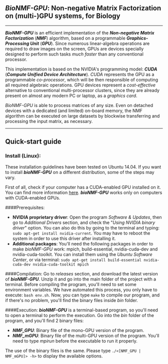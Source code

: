 <!--
 ************************************************************************
 *
 * BioNMF-GPU 2.0 -- Non-negative Matrix Factorization on (multi-)GPU systems.
 *
 * Copyright (C) 2011-2014:
 *
 *		Edgardo Mejia-Roa(*), Carlos Garcia(*), Jose Ignacio Gomez(*),
 *		Manuel Prieto(*), Francisco Tirado(*) and Alberto Pascual-Montano(**).
 *
 *		(*)  ArTeCS Group, Complutense University of Madrid (UCM), Spain.
 *		(**) Functional Bioinformatics Group, Biocomputing Unit,
 *		     National Center for Biotechnology-CSIC, Madrid, Spain.
 *
 *		E-mail for E. Mejia-Roa: <edgardomejia@fis.ucm.es>
 *		E-mail for A. Pascual-Montano: <pascual@cnb.csic.es>
 *
 *
 * This file is part of bioNMF-GPU.
 *
 * BioNMF-GPU is free software: you can redistribute it and/or modify
 * it under the terms of the GNU General Public License as published by
 * the Free Software Foundation, either version 3 of the License, or
 * (at your option) any later version.
 *
 * BioNMF-GPU is distributed in the hope that it will be useful,
 * but WITHOUT ANY WARRANTY; without even the implied warranty of
 * MERCHANTABILITY or FITNESS FOR A PARTICULAR PURPOSE. See the
 * GNU General Public License for more details.
 *
 * You should have received a copy of the GNU General Public License
 * along with BioNMF-GPU. If not, see <http://www.gnu.org/licenses/>.
 *
 ************************************************************************
-->

<!-- ==================================================== -->
 <html lang="en" xml:lang="en" xmlns="http://www.w3.org/1999/xhtml">
 <head>
   <meta name="application-name" content="BioNMF-GPU"/>
   <meta name="author" content="Edgardo Mejia-Roa (edgardomejia@fis.ucm.es), Carlos Garcia, Jose Ignacio Gomez, Manuel Prieto, Francisco Tirado, and Alberto Pascual-Montano (pascual@cnb.csic.es)."/>
   <meta name="description" content="Non-negative Matrix Factorization (NMF) on (multi-)GPU systems, for Biology."/>
   <meta name="keywords" content="bioNMF, NMF, Matrix factorization, GPU, multi-GPU, GPGPU, NVIDIA, CUDA, CUBLAS, Bioinformatics"/>
   <meta name="language" content="en"/>
   <meta name="copyright" content="(C) 2011-2014 Edgardo Mejia-Roa (edgardomejia@fis.ucm.es). ArTeCS Group, Complutense University of Madrid (UCM), Spain."/>
   <meta http-equiv="content-Type" content="text/html; charset=UTF-8"/>
   <meta http-equiv="last-modified" content="2014/04/30" scheme="YYYY/MM/DD"/>
   <link rel="stylesheet" type="text/css" href="styles.css"/>
   <title>BioNMF-GPU: Non-negative Matrix Factorization on (multi-)GPU systems</title>
 </head>
 <body>

<!-- ==================================================== -->

## *BioNMF-GPU*: Non-negative Matrix Factorization on (multi-)GPU systems, for Biology

*****************************

***BioNMF-GPU*** is an efficient implementation of the ***Non-negative Matrix Factorization*** (***NMF***) algorithm, based on a programmable ***Graphics-Processing Unit*** (***GPU***). Since numerous linear-algebra operations are required to draw images on the screen, GPUs are devices specially designed to perform such tasks *much faster* than any conventional processor.

This implementation is based on the NVIDIA's programming model: ***CUDA*** (***Compute Unified Device Architecture***). *CUDA* represents the GPU as a programmable *co-processor*, which will be then responsible of computing all required algebraic operations. GPU devices represent a *cost-effective* alternative to conventional multi-processor clusters, since they are already present on almost any modern PC or laptop, as a *graphics card*.

*BioNMF-GPU* is able to process matrices of any size. Even on detached devices with a dedicated (and limited) on-board memory, the NMF algorithm can be executed on large datasets by blockwise transferring and processing the input matrix, as necessary.

<!--Finally, this software can make use of multiple GPU devices through ***MPI*** (***Message-Passing Interface***).-->


*****************************

## Quick-start guide

<!-- ALERT: TODO: Quick start guide  -->
### Install (Linux):
These installation guidelines have been tested on Ubuntu 14.04. If you want to install ***bioNMF-GPU*** on a different distribution, some of the steps may vary.

First of all, check if your computer has a CUDA-enabled GPU installed on it. You can find more information [here](https://developer.nvidia.com/cuda-gpus). ***bioNMF-GPU*** works only on computers with CUDA-enabled GPUs.

####Prerequisites:
+ **NVIDIA proprietary driver**: Open the program *Software & Updates*, then go to *Additional Drivers* section, and check the "*Using NVIDIA binary driver*" option. You can also do this by going to the terminal and typing: `sudo apt-get install nvidia-current`. You may have to reboot the system in order to use this driver after installing it.
+ **Additional packages**: You'll need the following packages in order to make *bioNMF-GPU* work: mpich, build-essential, nvidia-cuda-dev and nvidia-cuda-toolkit. You can install them using the *Ubuntu Software Center*, or via terminal: `sudo apt-get install build-essential nvidia-cuda-dev nvidia-cuda-toolkit mpich`

####Compilation:
Go to *releases* section, and download the latest version of ***bioNMF-GPU***. Unzip it and go into the main folder of the project with a terminal. Before compiling the program, you'll need to set some environment variables. We have automated this process, you only have to execute: `bash env.sh`. Now, you can type `make` to compile our program, and if there's no problem, you'll find the binary files inside *bin* folder.

####Execution:
***bioNMF-GPU*** is a terminal-based program, so you'll need to open a terminal to perform the execution. Go into the *bin* folder of the program, and you'll find 2 binary files:
+ ***NMF_GPU***: Binary file of the mono-GPU version of the program.
+ ***NMF_mGPU***: Binary file of the multi-GPU version of the program. You'll need to type *mpirun* before the executable to run it properly.

The use of the binary files is the same. Please type `./<[NMF_GPU | NMF_mGPU]> -h>` to display the available options.

<!-- ==================================================== -->
 </body>
 </html>

<!--
// kate: backspace-indents off; folding-markers on; indent-mode normal; indent-width 3; keep-extra-spaces off; newline-at-eof on; remove-trailing-space off; replace-trailing-space-save off; replace-tabs off; replace-tabs-save off; remove-trailing-spaces none; tab-indents on; tab-width 4;
-->
